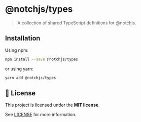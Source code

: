 # @notchjs/types

> A collection of shared TypeScript definitions for @notchjs.

## Installation

Using npm:

```sh
npm install --save @notchjs/types
```

or using yarn:

```sh
yarn add @notchjs/types
```

## :memo: License

This project is licensed under the **MIT license**.

See [LICENSE](LICENSE) for more information.
